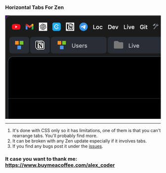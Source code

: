 ### Horizontal Tabs For Zen


<img style="display: block;" src="image.png" alt="preview" width="600"/>

<hr/>

1. It's done with CSS only so it has limitations, one of them is that you can't rearrange tabs. You'll probably find more.
2. It can be broken with any Zen update especially if it involves tabs.
3. If you find any bugs post it under the [issues](https://github.com/Alexcoder5/zen-horizontal-tabs/issues).

### It case you want to thank me: https://www.buymeacoffee.com/alex_coder